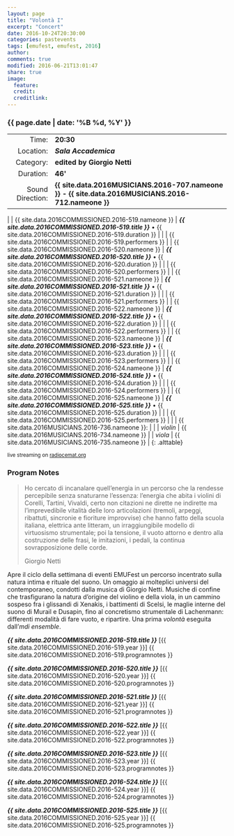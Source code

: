 ```yaml
---
layout: page
title: "Volontà I"
excerpt: "Concert"
date: 2016-10-24T20:30:00
categories: pastevents
tags: [emufest, emufest, 2016]
author:
comments: true
modified: 2016-06-21T13:01:47
share: true
image:
  feature:
  credit:
  creditlink:
---
```


### {{ page.date | date: '%B %d, %Y' }}

|  |  |
|------------:|:------------|
| Time: | **20:30** |
| Location: | ***Sala Accademica*** |
| Category: | **edited by Giorgio Netti** |
| Duration: | **46'** |
| Sound Direction: | **{{ site.data.2016MUSICIANS.2016-707.nameone }} - {{ site.data.2016MUSICIANS.2016-712.nameone }}** |
|
| {{ site.data.2016COMMISSIONED.2016-519.nameone }} | ***{{ site.data.2016COMMISSIONED.2016-519.title }}*** • {{ site.data.2016COMMISSIONED.2016-519.duration }} |
|  | {{ site.data.2016COMMISSIONED.2016-519.performers }} |
| {{ site.data.2016COMMISSIONED.2016-520.nameone }} | ***{{ site.data.2016COMMISSIONED.2016-520.title }}*** • {{ site.data.2016COMMISSIONED.2016-520.duration }} |
|  | {{ site.data.2016COMMISSIONED.2016-520.performers }} |
| {{ site.data.2016COMMISSIONED.2016-521.nameone }} | ***{{ site.data.2016COMMISSIONED.2016-521.title }}*** • {{ site.data.2016COMMISSIONED.2016-521.duration }} |
|  | {{ site.data.2016COMMISSIONED.2016-521.performers }} |
| {{ site.data.2016COMMISSIONED.2016-522.nameone }} | ***{{ site.data.2016COMMISSIONED.2016-522.title }}*** • {{ site.data.2016COMMISSIONED.2016-522.duration }} |
|  | {{ site.data.2016COMMISSIONED.2016-522.performers }} |
| {{ site.data.2016COMMISSIONED.2016-523.nameone }} | ***{{ site.data.2016COMMISSIONED.2016-523.title }}*** • {{ site.data.2016COMMISSIONED.2016-523.duration }} |
|  | {{ site.data.2016COMMISSIONED.2016-523.performers }} |
| {{ site.data.2016COMMISSIONED.2016-524.nameone }} | ***{{ site.data.2016COMMISSIONED.2016-524.title }}*** • {{ site.data.2016COMMISSIONED.2016-524.duration }} |
|  | {{ site.data.2016COMMISSIONED.2016-524.performers }} |
| {{ site.data.2016COMMISSIONED.2016-525.nameone }} | ***{{ site.data.2016COMMISSIONED.2016-525.title }}*** • {{ site.data.2016COMMISSIONED.2016-525.duration }} |
|  | {{ site.data.2016COMMISSIONED.2016-525.performers }} |
|
| {{ site.data.2016MUSICIANS.2016-736.nameone }}: | |
|  *violin* | {{ site.data.2016MUSICIANS.2016-734.nameone }} |
|  *viola* | {{ site.data.2016MUSICIANS.2016-735.nameone }} |
{: .alttable}

<small>live streaming on [radiocemat.org](http://www.radiocemat.org)</small>

### Program Notes

> Ho cercato di incanalare quell’energia in un percorso che la rendesse percepibile senza snaturarne l’essenza: l’energia che abita i violini di Corelli, Tartini, Vivaldi, certo non citazioni ne dirette ne indirette ma l’imprevedibile vitalità delle loro articolazioni (tremoli, arpeggi, ribattuti, sincronie e fioriture improvvise) che hanno fatto della scuola italiana, elettrica ante litteram, un irraggiungibile modello di virtuosismo strumentale; poi la tensione, il vuoto attorno e dentro alla costruzione delle frasi, le imitazioni, i pedali, la continua sovrapposizione delle corde.
>
> Giorgio Netti

Apre il ciclo della settimana di eventi EMUFest un percorso incentrato sulla natura intima e rituale del suono.
Un omaggio ai molteplici universi del contemporaneo, condotti dalla musica di Giorgio Netti. Musiche di confine che trasfigurano la natura d’origine del violino e della viola, in un cammino sospeso fra i glissandi di Xenakis, i battimenti di Scelsi, le maglie interne del suono di Murail e Dusapin, fino al concretismo strumentale di Lachenmann: differenti modalità di fare vuoto, e ripartire.
Una prima *volontà* eseguita  dall’*mdi ensemble*.


***{{ site.data.2016COMMISSIONED.2016-519.title }}*** [{{ site.data.2016COMMISSIONED.2016-519.year }}] {{ site.data.2016COMMISSIONED.2016-519.programnotes }}

***{{ site.data.2016COMMISSIONED.2016-520.title }}*** [{{ site.data.2016COMMISSIONED.2016-520.year }}] {{ site.data.2016COMMISSIONED.2016-520.programnotes }}

***{{ site.data.2016COMMISSIONED.2016-521.title }}*** [{{ site.data.2016COMMISSIONED.2016-521.year }}] {{ site.data.2016COMMISSIONED.2016-521.programnotes }}

***{{ site.data.2016COMMISSIONED.2016-522.title }}*** [{{ site.data.2016COMMISSIONED.2016-522.year }}] {{ site.data.2016COMMISSIONED.2016-522.programnotes }}

***{{ site.data.2016COMMISSIONED.2016-523.title }}*** [{{ site.data.2016COMMISSIONED.2016-523.year }}] {{ site.data.2016COMMISSIONED.2016-523.programnotes }}

***{{ site.data.2016COMMISSIONED.2016-524.title }}*** [{{ site.data.2016COMMISSIONED.2016-524.year }}] {{ site.data.2016COMMISSIONED.2016-524.programnotes }}

***{{ site.data.2016COMMISSIONED.2016-525.title }}*** [{{ site.data.2016COMMISSIONED.2016-525.year }}] {{ site.data.2016COMMISSIONED.2016-525.programnotes }}
